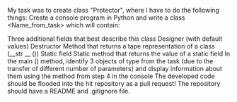 My task was to create class "Protector", where I have to do the following things:
Create a console program in Python and write a class <Name_from_task> which will contain:

Three additional fields that best describe this class
Designer (with default values)
Destructor
Method that returns a tape representation of a class (__str __ ())
Static field
Static method that returns the value of a static field
In the main () method, identify 3 objects of type from the task (due to the transfer of different number of parameters) and display information about them using the method from step 4 in the console
The developed code should be flooded into the hit repository as a pull request! The repository should have a README and .gitignore file.